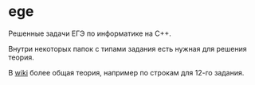 # ege
Решенные задачи ЕГЭ по информатике на C++.

Внутри некоторых  папок с типами задания есть нужная для решения теория.

В [wiki](https://github.com/sw793/ege/wiki/Для-ЕГЭ) более общая теория, например по строкам для 12-го задания.
